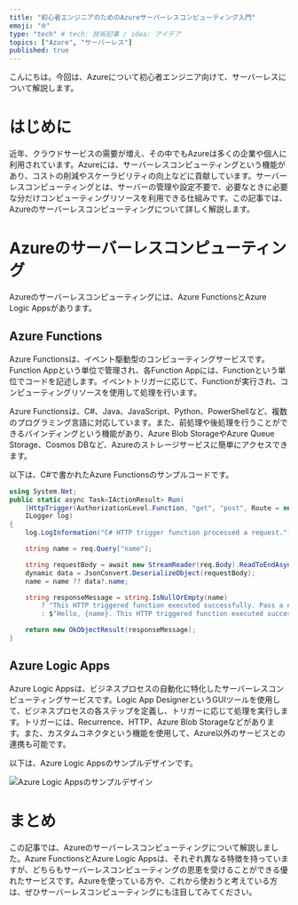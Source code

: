 ```yaml
---
title: "初心者エンジニアのためのAzureサーバーレスコンピューティング入門"
emoji: "🌐"
type: "tech" # tech: 技術記事 / idea: アイデア
topics: ["Azure", "サーバーレス"]
published: true
---
```


こんにちは。今回は、Azureについて初心者エンジニア向けて、サーバーレスについて解説します。

# はじめに

近年、クラウドサービスの需要が増え、その中でもAzureは多くの企業や個人に利用されています。Azureには、サーバーレスコンピューティングという機能があり、コストの削減やスケーラビリティの向上などに貢献しています。サーバーレスコンピューティングとは、サーバーの管理や設定不要で、必要なときに必要な分だけコンピューティングリソースを利用できる仕組みです。この記事では、Azureのサーバーレスコンピューティングについて詳しく解説します。

# Azureのサーバーレスコンピューティング

Azureのサーバーレスコンピューティングには、Azure FunctionsとAzure Logic Appsがあります。

## Azure Functions

Azure Functionsは、イベント駆動型のコンピューティングサービスです。Function Appという単位で管理され、各Function Appには、Functionという単位でコードを記述します。イベントトリガーに応じて、Functionが実行され、コンピューティングリソースを使用して処理を行います。

Azure Functionsは、C#、Java、JavaScript、Python、PowerShellなど、複数のプログラミング言語に対応しています。また、前処理や後処理を行うことができるバインディングという機能があり、Azure Blob StorageやAzure Queue Storage、Cosmos DBなど、Azureのストレージサービスに簡単にアクセスできます。

以下は、C#で書かれたAzure Functionsのサンプルコードです。

```csharp
using System.Net;
public static async Task<IActionResult> Run(
    [HttpTrigger(AuthorizationLevel.Function, "get", "post", Route = null)] HttpRequest req,
    ILogger log)
{
    log.LogInformation("C# HTTP trigger function processed a request.");

    string name = req.Query["name"];

    string requestBody = await new StreamReader(req.Body).ReadToEndAsync();
    dynamic data = JsonConvert.DeserializeObject(requestBody);
    name = name ?? data?.name;

    string responseMessage = string.IsNullOrEmpty(name)
        ? "This HTTP triggered function executed successfully. Pass a name in the query string or in the request body for a personalized response."
        : $"Hello, {name}. This HTTP triggered function executed successfully.";

    return new OkObjectResult(responseMessage);
}
```

## Azure Logic Apps

Azure Logic Appsは、ビジネスプロセスの自動化に特化したサーバーレスコンピューティングサービスです。Logic App DesignerというGUIツールを使用して、ビジネスプロセスの各ステップを定義し、トリガーに応じて処理を実行します。トリガーには、Recurrence、HTTP、Azure Blob Storageなどがあります。また、カスタムコネクタという機能を使用して、Azure以外のサービスとの連携も可能です。

以下は、Azure Logic Appsのサンプルデザインです。

![Azure Logic Appsのサンプルデザイン](https://docs.microsoft.com/ja-jp/azure/connectors/media/connectors-create-api-azure-functions/logic-apps-api-app-function.png)

# まとめ

この記事では、Azureのサーバーレスコンピューティングについて解説しました。Azure FunctionsとAzure Logic Appsは、それぞれ異なる特徴を持っていますが、どちらもサーバーレスコンピューティングの恩恵を受けることができる優れたサービスです。Azureを使っている方や、これから使おうと考えている方は、ぜひサーバーレスコンピューティングにも注目してみてください。
